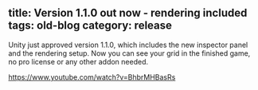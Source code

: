 title: Version 1.1.0 out now - rendering included
tags: old-blog
category: release
---

Unity just approved version 1.1.0, which includes the new inspector panel and
the rendering setup. Now you can see your grid in the finished game, no pro
license or any other addon needed.

https://www.youtube.com/watch?v=BhbrMHBasRs
